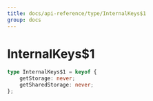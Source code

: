 ```yaml
---
title: docs/api-reference/type/InternalKeys$1
group: docs
---
```


# InternalKeys$1

```ts
type InternalKeys$1 = keyof {
    getStorage: never;
    getSharedStorage: never;
};
```


